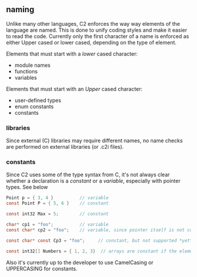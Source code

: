 
## naming

Unlike many other languages, C2 enforces the way way elements of the language
are named. This is done to unify coding styles and make it easier to read the
code. Currently only the first character of a name is enforced as either Upper
cased or lower cased, depending on the type of element.

Elements that must start with a *lower* cased character:

* module names
* functions
* variables

Elements that must start with an *Upper* cased character:

* user-defined types
* enum constants
* constants

### libraries

Since external (C) libraries may require different names, no name checks are
performed on external libraries (or .c2i files).

### constants

Since C2 uses some of the type syntax from C, it's not always clear whether a
declaration is a *constant* or a *variable*, especially with pointer types.
See below

```c
Point p = { 3, 4 }          // variable
const Point P = { 5, 6 }    // constant

const int32 Max = 5;        // constant

char* cp1 = "foo";          // variable
const char* cp2 = "foo";    // variable, since pointer itself is not constant

const char* const Cp3 = "foo";     // constant, but not supported *yet*

const int32[] Numbers = { 1, 2, 3}  // arrays are constant if the element type is constant

```

Also it's currently up to the developer to use CamelCasing or UPPERCASING for constants.
